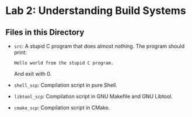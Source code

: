 # Lab 2: Understanding Build Systems


## Files in this Directory

- `src`: A stupid C program that does almost nothing. The program should print:

    ```text
    Hello world from the stupid C program.
    ```

    And exit with 0.
- `shell_scp`: Compilation script in pure Shell.
- `libtool_scp`: Compilation script in GNU Makefile and GNU Libtool.
- `cmake_scp`: Compilation script in CMake.
